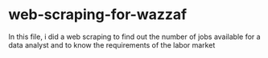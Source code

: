 # web-scraping-for-wazzaf
In this file, i did a web scraping to find out the number of jobs available for a data analyst and to know the requirements of the labor market
